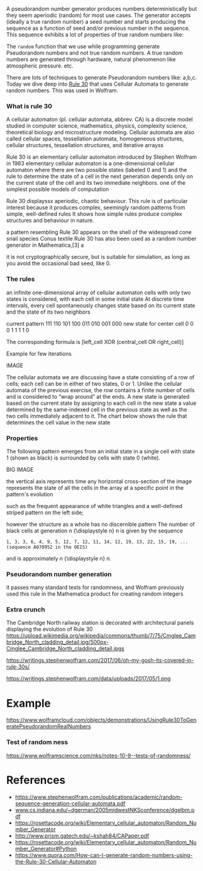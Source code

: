 A pseudorandom number generator produces numbers deterministically but they seem aperiodic (random) for most use cases. The generator accepts (ideally a true random number) a seed number and starts producing the sequence as a function of seed and/or previous number in the sequence. This sequence exhibits a lot of properties of true random numbers like:

The `random` function that we use while programming generate Pseudorandom numbers and not true random numbers. A true random numbers are generated through hardware, natural phenomenon like atmospheric pressure. etc.

There are lots of techniques to generate Pseudorandom numbers like: a,b,c. Today we dive deep into [Rule 30](HERE) that uses Cellular Automata to generate random numbers. This was used in Wolfram.


### What is rule 30
A cellular automaton (pl. cellular automata, abbrev. CA) is a discrete model studied in computer science, mathematics, physics, complexity science, theoretical biology and microstructure modeling. Cellular automata are also called cellular spaces, tessellation automata, homogeneous structures, cellular structures, tessellation structures, and iterative arrayss

Rule 30 is an elementary cellular automaton introduced by Stephen Wolfram in 1983
elementary cellular automaton is a one-dimensional cellular automaton where there are two possible states (labeled 0 and 1) and the rule to determine the state of a cell in the next generation depends only on the current state of the cell and its two immediate neighbors.
one of the simplest possible models of computation

Rule 30 displayssx aperiodic, chaotic behaviour.
This rule is of particular interest because it produces complex, seemingly random patterns from simple, well-defined rules
It shows how simple rules produce complex structures and behaviour in nature.

a pattern resembling Rule 30 appears on the shell of the widespread cone snail species Conus textile
Rule 30 has also been used as a random number generator in Mathematica,[3] a

it is not cryptographically secure, but is suitable for simulation, as long as you avoid the occasional bad seed, like 0.

### The rules
an infinite one-dimensional array of cellular automaton cells with only two states is considered, with each cell in some initial state
At discrete time intervals, every cell spontaneously changes state based on its current state and the state of its two neighbors

current pattern 	111 	110 	101 	100 	011 	010 	001 	000
new state for center cell 	0 	0 	0 	1 	1 	1 	1 	0

The corresponding formula is [left_cell XOR (central_cell OR right_cell)]

Example for few iterations

IMAGE

The cellular automata we are discussing have a state consisting of a row of cells; each cell can be in either of two states, 0 or 1. Unlike the cellular automata of the previous exercise, the row contains a finite number of cells and is considered to “wrap around” at the ends. A new state is generated based on the current state by assigning to each cell in the new state a value determined by the same-indexed cell in the previous state as well as the two cells immediately adjacent to it. The chart below shows the rule that determines the cell value in the new state

### Properties

The following pattern emerges from an initial state in a single cell with state 1 (shown as black) is surrounded by cells with state 0 (white).

BIG IMAGE

the vertical axis represents time
any horizontal cross-section of the image represents the state of all the cells in the array at a specific point in the pattern's evolution

such as the frequent appearance of white triangles and a well-defined striped pattern on the left side;

however the structure as a whole has no discernible pattern
The number of black cells at generation n {\displaystyle n} n is given by the sequence

    1, 3, 3, 6, 4, 9, 5, 12, 7, 12, 11, 14, 12, 19, 13, 22, 15, 19, ... (sequence A070952 in the OEIS)

and is approximately n {\displaystyle n} n.


### Pseudorandom number generation
it passes many standard tests for randomness, and Wolfram previously used this rule in the Mathematica product for creating random integers


### Extra crunch
The Cambridge North railway station is decorated with architectural panels displaying the evolution of Rule 30
https://upload.wikimedia.org/wikipedia/commons/thumb/7/75/Cmglee_Cambridge_North_cladding_detail.jpg/500px-Cmglee_Cambridge_North_cladding_detail.jpgs

https://writings.stephenwolfram.com/2017/06/oh-my-gosh-its-covered-in-rule-30s/

https://writings.stephenwolfram.com/data/uploads/2017/05/1.png


# Example

https://www.wolframcloud.com/objects/demonstrations/UsingRule30ToGeneratePseudorandomRealNumbers

### Test of random ness

https://www.wolframscience.com/nks/notes-10-9--tests-of-randomness/

# References
 - https://www.stephenwolfram.com/publications/academic/random-sequence-generation-cellular-automata.pdf
 - www.cs.indiana.edu/~dgerman/2005midwestNKSconference/dgelbm.pdf
 - https://rosettacode.org/wiki/Elementary_cellular_automaton/Random_Number_Generator
 - http://www.prism.gatech.edu/~kshah84/CAPaper.pdf
 - https://rosettacode.org/wiki/Elementary_cellular_automaton/Random_Number_Generator#Python
 - https://www.quora.com/How-can-I-generate-random-numbers-using-the-Rule-30-Cellular-Automaton
